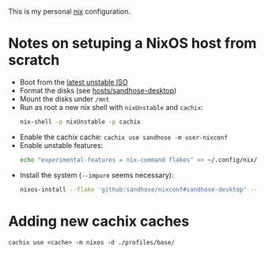 This is my personal [nix](https://nixos.org/) configuration.

# Notes on setuping a NixOS host from scratch

- Boot from the [latest unstable ISO](https://nixos.org/channels/nixos-unstable)
- Format the disks (see [hosts/sandhose-desktop](./hosts/sandhose-desktop/default.nix))
- Mount the disks under `/mnt`
- Run as root a new nix shell with `nixUnstable` and `cachix`:
  ```sh
  nix-shell -p nixUnstable -p cachix
  ```
- Enable the cachix cache:
  `cachix use sandhose -m user-nixconf`
- Enable unstable features:
  ```sh
  echo "experimental-features = nix-command flakes" >> ~/.config/nix/nix.conf
  ```
- Install the system (`--impure` seems necessary):
  ```sh
  nixos-install --flake 'github:sandhose/nixconf#sandhose-desktop' --root /mnt --impure
  ```

# Adding new cachix caches

```
cachix use <cache> -m nixos -d ./profiles/base/
```
